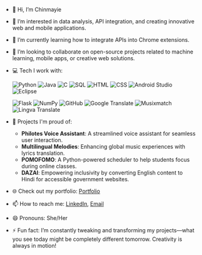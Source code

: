 - 👋 Hi, I’m Chinmayie
- 👀 I’m interested in data analysis, API integration, and creating innovative web and mobile applications.
- 🌱 I’m currently learning how to integrate APIs into Chrome extensions.
- 💞️ I’m looking to collaborate on open-source projects related to machine learning, mobile apps, or creative web solutions.

- 💻 Tech I work with:

  ![Python](https://img.shields.io/badge/Python-3776AB?style=for-the-badge&logo=python&logoColor=white)
  ![Java](https://img.shields.io/badge/Java-ED8B00?style=for-the-badge&logo=java&logoColor=white)
  ![C](https://img.shields.io/badge/C-00599C?style=for-the-badge&logo=c&logoColor=white)
  ![SQL](https://img.shields.io/badge/SQL-4479A1?style=for-the-badge&logo=postgresql&logoColor=white)
  ![HTML](https://img.shields.io/badge/HTML5-E34F26?style=for-the-badge&logo=html5&logoColor=white)
  ![CSS](https://img.shields.io/badge/CSS3-1572B6?style=for-the-badge&logo=css3&logoColor=white)
  ![Android Studio](https://img.shields.io/badge/Android_Studio-3DDC84?style=for-the-badge&logo=android-studio&logoColor=white)
  ![Eclipse](https://img.shields.io/badge/Eclipse-2024--06-orange?logo=EclipseIDE)

  ![Flask](https://img.shields.io/badge/Flask-000000?style=for-the-badge&logo=flask&logoColor=white)
  ![NumPy](https://img.shields.io/badge/NumPy-013243?style=for-the-badge&logo=numpy&logoColor=white)
  ![GitHub](https://img.shields.io/badge/GitHub-181717?style=for-the-badge&logo=github&logoColor=white)
  ![Google Translate](https://img.shields.io/badge/Google_Translate-4285F4?style=for-the-badge&logo=google-translate&logoColor=white)
  ![Musixmatch](https://img.shields.io/badge/Musixmatch-FF605C?style=for-the-badge&logo=musixmatch&logoColor=white)
  ![Lingva Translate](https://img.shields.io/badge/Lingva_Translate-007ACC?style=for-the-badge&logo=microsoft-azure&logoColor=white)

- 🚀 Projects I'm proud of: 
  - **Philotes Voice Assistant**: A streamlined voice assistant for seamless user interaction.
  - **Multilingual Melodies**: Enhancing global music experiences with lyrics translation.
  - **POMOFOMO**: A Python-powered scheduler to help students focus during online classes.
  - **DAZAI**: Empowering inclusivity by converting English content to Hindi for accessible government websites.

- 🌐 Check out my portfolio: [Portfolio](https://chinnima28.github.io/portfolio/)

- 📫 How to reach me: [LinkedIn](https://www.linkedin.com/in/chinmayievbs20032805/), [Email](mailto:chinmayiesubramanian@gmail.com)
- 😄 Pronouns: She/Her
- ⚡ Fun fact: I’m constantly tweaking and transforming my projects—what you see today might be completely different tomorrow. Creativity is always in motion!



<!---
Chinnima28/Chinnima28 is a ✨ special ✨ repository because its `README.md` (this file) appears on your GitHub profile.
You can click the Preview link to take a look at your changes.
--->
